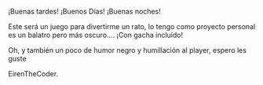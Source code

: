 ¡Buenas tardes! ¡Buenos Días! ¡Buenas noches!

Este será un juego para divertirme un rato, lo tengo como proyecto personal
es un balatro pero más oscuro.... ¡Con gacha incluído! 

Oh, y también un poco de humor  negro y humillación al player, espero les  guste

EirenTheCoder.
